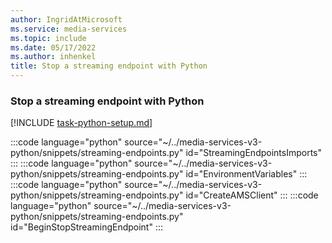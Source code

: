 ```yaml
---
author: IngridAtMicrosoft
ms.service: media-services
ms.topic: include
ms.date: 05/17/2022
ms.author: inhenkel
title: Stop a streaming endpoint with Python
---
```


### Stop a streaming endpoint with Python

[!INCLUDE [task-python-setup.md](python-snippets-env.md)]

:::code language="python" source="~/../media-services-v3-python/snippets/streaming-endpoints.py" id="StreamingEndpointsImports" :::
:::code language="python" source="~/../media-services-v3-python/snippets/streaming-endpoints.py" id="EnvironmentVariables" :::
:::code language="python" source="~/../media-services-v3-python/snippets/streaming-endpoints.py" id="CreateAMSClient" :::
:::code language="python" source="~/../media-services-v3-python/snippets/streaming-endpoints.py" id="BeginStopStreamingEndpoint" :::

